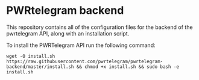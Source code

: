 # PWRtelegram backend

This repository contains all of the configuration files for the backend of the pwrtelegram API, along with an installation script.

To install the PWRTelegram API run the following command:

```
wget -O install.sh https://raw.githubusercontent.com/pwrtelegram/pwrtelegram-backend/master/install.sh && chmod +x install.sh && sudo bash -e install.sh
```
